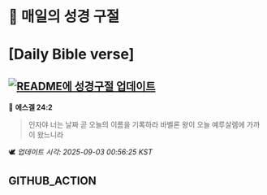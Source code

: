 # 🙏 매일의 성경 구절
# [Daily Bible verse]
## [![README에 성경구절 업데이트](https://github.com/DONGSUKA/first_test/actions/workflows/update-readme-bible.yml/badge.svg)](https://github.com/DONGSUKA/first_test/actions/workflows/update-readme-bible.yml)
<!-- START_BIBLE_VERSE -->
📖 **에스겔 24:2**
> 인자야 너는 날짜 곧 오늘의 이름을 기록하라 바벨론 왕이 오늘 예루살렘에 가까이 왔느니라

🕊️ _업데이트 시각: 2025-09-03 00:56:25 KST_
  <!-- END_BIBLE_VERSE -->
## GITHUB_ACTION
